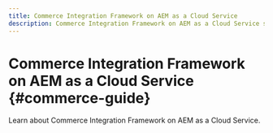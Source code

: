 ```yaml
---
title: Commerce Integration Framework on AEM as a Cloud Service
description: Commerce Integration Framework on AEM as a Cloud Service self-help resources and documentation links
---
```


# Commerce Integration Framework on AEM as a Cloud Service {#commerce-guide}

Learn about Commerce Integration Framework on AEM as a Cloud Service.